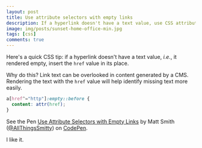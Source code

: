 ```yaml
---
layout: post
title: Use attribute selectors with empty links
description: If a hyperlink doesn't have a text value, use CSS attribute selectors to insert the href value in its place.
image: img/posts/sunset-home-office-min.jpg
tags: [css]
comments: true
---
```


Here's a quick CSS tip: if a hyperlink doesn't have a text value, _i.e._, it rendered empty, insert the `href` value in its place.

Why do this? Link text can be overlooked in content generated by a CMS. Rendering the text with the `href` value will help identify missing text more easily.

```css
a[href^="http"]:empty::before {
  content: attr(href);
}
```

<div class="embed">
  <p data-height="450" data-theme-id="0" data-slug-hash="zBzXRx" data-default-tab="result" data-user="AllThingsSmitty" data-embed-version="2" data-pen-title="Use Attribute Selectors with Empty Links" class="codepen">See the Pen <a href="http://codepen.io/AllThingsSmitty/pen/zBzXRx/">Use Attribute Selectors with Empty Links</a> by Matt Smith (<a href="http://codepen.io/AllThingsSmitty">@AllThingsSmitty</a>) on <a href="http://codepen.io">CodePen</a>.</p>
  <script async src="https://production-assets.codepen.io/assets/embed/ei.js"></script>
</div>

I like it.